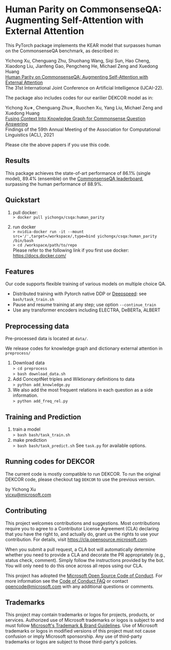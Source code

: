 # Human Parity on CommonsenseQA: Augmenting Self-Attention with External Attention

This PyTorch package implements the KEAR model that surpasses human on the CommonsenseQA benchmark, as described in:

Yichong Xu, Chenguang Zhu, Shuohang Wang, Siqi Sun, Hao Cheng, Xiaodong Liu, Jianfeng Gao, Pengcheng He, Michael Zeng and Xuedong Huang<br/>
[Human Parity on CommonsenseQA: Augmenting Self-Attention with External Attention](https://arxiv.org/pdf/2112.03254.pdf)</br>
The 31st International Joint Conference on Artificial Intelligence (IJCAI-22). <br/>

The package also includes codes for our earilier DEKCOR model as in:

Yichong Xu∗, Chenguang Zhu∗, Ruochen Xu, Yang Liu, Michael Zeng and Xuedong Huang<br/>
[Fusing Context Into Knowledge Graph for Commonsense Question Answering](https://arxiv.org/pdf/2012.04808.pdf)</br>
Findings of the 59th Annual Meeting of the Association for Computational Linguistics (ACL), 2021<br/>

Please cite the above papers if you use this code. 

## Results
This package achieves the state-of-art performance of 86.1% (single model), 89.4% (ensemble) on the [CommonsenseQA leaderboard](https://www.tau-nlp.org/csqa-leaderboard), surpassing the human performance of 88.9%.

## Quickstart 

1. pull docker: </br>
   ```> docker pull yichongx/csqa:human_parity```

2. run docker </br>
   ```> nvidia-docker run -it --mount src='/',target=/workspace/,type=bind yichongx/csqa:human_parity /bin/bash``` </br>
   ```> cd /workspace/path/to/repo``` </br>
    Please refer to the following link if you first use docker: https://docs.docker.com/

## Features

Our code supports flexible training of various models on multiple choice QA.

- Distributed training with Pytorch native DDP or [Deepspeed](https://www.deepspeed.ai/): see ``bash/task_train.sh``
- Pause and resume training at any step; use option ``--continue_train``
- Use any transformer encoders including ELECTRA, DeBERTa, ALBERT

## Preprocessing data
Pre-processed data is located at ```data/```.

We release codes for knowledge graph and dictionary external attention in ``preprocess/``

1. Download data</br>
   ```> cd preprocess```</br>
   ```> bash download_data.sh```</br>
2. Add ConceptNet triples and Wiktionary definitions to data</br>
   ```> python add_knowledge.py```</br>
3. We also add the most frequent relations in each question as a side information.</br>
   ```> python add_freq_rel.py ```</br>

## Training and Prediction
1. train a model</br>
   ```> bash bash/task_train.sh```
2. make prediction</br>
   ```> bash bash/task_predict.sh```
See ``task.py`` for available options.

## Running codes for DEKCOR

The current code is mostly compatible to run DEKCOR. To run the original DEKCOR code, please checkout tag ``DEKCOR`` to use the previous version.

by Yichong Xu</br>
yicxu@microsoft.com

## Contributing

This project welcomes contributions and suggestions.  Most contributions require you to agree to a
Contributor License Agreement (CLA) declaring that you have the right to, and actually do, grant us
the rights to use your contribution. For details, visit https://cla.opensource.microsoft.com.

When you submit a pull request, a CLA bot will automatically determine whether you need to provide
a CLA and decorate the PR appropriately (e.g., status check, comment). Simply follow the instructions
provided by the bot. You will only need to do this once across all repos using our CLA.

This project has adopted the [Microsoft Open Source Code of Conduct](https://opensource.microsoft.com/codeofconduct/).
For more information see the [Code of Conduct FAQ](https://opensource.microsoft.com/codeofconduct/faq/) or
contact [opencode@microsoft.com](mailto:opencode@microsoft.com) with any additional questions or comments.

## Trademarks

This project may contain trademarks or logos for projects, products, or services. Authorized use of Microsoft 
trademarks or logos is subject to and must follow 
[Microsoft's Trademark & Brand Guidelines](https://www.microsoft.com/en-us/legal/intellectualproperty/trademarks/usage/general).
Use of Microsoft trademarks or logos in modified versions of this project must not cause confusion or imply Microsoft sponsorship.
Any use of third-party trademarks or logos are subject to those third-party's policies.
